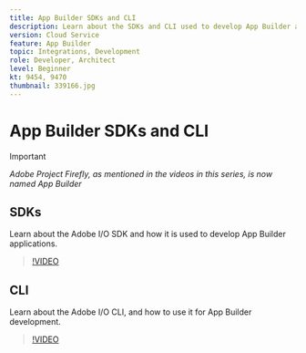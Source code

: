 ```yaml
---
title: App Builder SDKs and CLI
description: Learn about the SDKs and CLI used to develop App Builder applications.
version: Cloud Service
feature: App Builder
topic: Integrations, Development
role: Developer, Architect
level: Beginner
kt: 9454, 9470
thumbnail: 339166.jpg
---
```


# App Builder SDKs and CLI

>[!IMPORTANT]
>
> _Adobe Project Firefly, as mentioned in the videos in this series, is now named App Builder_

## SDKs

Learn about the Adobe I/O SDK and how it is used to develop App Builder applications.

>[!VIDEO](https://video.tv.adobe.com/v/339166/?quality=12&learn=on)

## CLI

Learn about the Adobe I/O CLI, and how to use it for App Builder development.

>[!VIDEO](https://video.tv.adobe.com/v/339167/?quality=12&learn=on)
